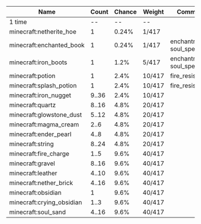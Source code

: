 | Name                      | Count | Chance | Weight | Comment                  |
| ------------------------- | ----- | ------ | ------ | ------------------------ |
| 1 time                    |    -- |     -- |     -- |                          |
| minecraft:netherite_hoe   |     1 |  0.24% |  1/417 |                          |
| minecraft:enchanted_book  |     1 |  0.24% |  1/417 | enchantments: soul_speed |
| minecraft:iron_boots      |     1 |   1.2% |  5/417 | enchantments: soul_speed |
| minecraft:potion          |     1 |   2.4% | 10/417 | fire_resistance          |
| minecraft:splash_potion   |     1 |   2.4% | 10/417 | fire_resistance          |
| minecraft:iron_nugget     | 9..36 |   2.4% | 10/417 |                          |
| minecraft:quartz          | 8..16 |   4.8% | 20/417 |                          |
| minecraft:glowstone_dust  | 5..12 |   4.8% | 20/417 |                          |
| minecraft:magma_cream     |  2..6 |   4.8% | 20/417 |                          |
| minecraft:ender_pearl     |  4..8 |   4.8% | 20/417 |                          |
| minecraft:string          | 8..24 |   4.8% | 20/417 |                          |
| minecraft:fire_charge     |  1..5 |   9.6% | 40/417 |                          |
| minecraft:gravel          | 8..16 |   9.6% | 40/417 |                          |
| minecraft:leather         | 4..10 |   9.6% | 40/417 |                          |
| minecraft:nether_brick    | 4..16 |   9.6% | 40/417 |                          |
| minecraft:obsidian        |     1 |   9.6% | 40/417 |                          |
| minecraft:crying_obsidian |  1..3 |   9.6% | 40/417 |                          |
| minecraft:soul_sand       | 4..16 |   9.6% | 40/417 |                          |
